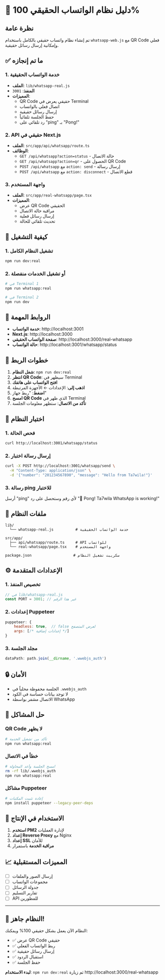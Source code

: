 # 🚀 دليل نظام الواتساب الحقيقي 100%

## نظرة عامة
تم إنشاء نظام واتساب حقيقي بالكامل باستخدام `whatsapp-web.js` مع QR Code فعلي وإمكانية إرسال رسائل حقيقية.

## ✅ ما تم إنجازه

### 1. خدمة الواتساب الحقيقية
- **الملف**: `lib/whatsapp-real.js`
- **المنفذ**: `3001`
- **المميزات**:
  - QR Code حقيقي يعرض في Terminal
  - اتصال فعلي بالواتساب
  - إرسال رسائل حقيقية
  - حفظ الجلسة تلقائياً
  - رد تلقائي على "ping" بـ "Pong!"

### 2. API حقيقي في Next.js
- **الملف**: `src/app/api/whatsapp/route.ts`
- **الوظائف**:
  - `GET /api/whatsapp?action=status` - حالة الاتصال
  - `GET /api/whatsapp?action=qr` - الحصول على QR Code
  - `POST /api/whatsapp` مع `action: send` - إرسال رسالة
  - `POST /api/whatsapp` مع `action: disconnect` - قطع الاتصال

### 3. واجهة المستخدم
- **الملف**: `src/app/real-whatsapp/page.tsx`
- **المميزات**:
  - عرض QR Code الحقيقي
  - مراقبة حالة الاتصال
  - إرسال رسائل فعلية
  - تحديث تلقائي للحالة

## 🚀 كيفية التشغيل

### 1. تشغيل النظام الكامل
```bash
npm run dev:real
```

### 2. أو تشغيل الخدمات منفصلة
```bash
# في Terminal 1
npm run whatsapp:real

# في Terminal 2
npm run dev
```

## 🔗 الروابط المهمة

- **خدمة الواتساب**: http://localhost:3001
- **Next.js**: http://localhost:3000
- **صفحة الواتساب الحقيقي**: http://localhost:3000/real-whatsapp
- **حالة الواتساب**: http://localhost:3001/whatsapp/status

## 📱 خطوات الربط

1. **شغل النظام**: `npm run dev:real`
2. **انتظر QR Code**: سيظهر في Terminal
3. **افتح الواتساب على هاتفك**
4. **اذهب إلى**: الإعدادات ← الأجهزة المرتبطة
5. **اضغط**: "ربط جهاز"
6. **امسح QR Code** الذي ظهر في Terminal
7. **تأكد من الاتصال**: ستظهر معلومات الجلسة

## 🧪 اختبار النظام

### 1. فحص الحالة
```bash
curl http://localhost:3001/whatsapp/status
```

### 2. إرسال رسالة اختبار
```bash
curl -X POST http://localhost:3001/whatsapp/send \
  -H "Content-Type: application/json" \
  -d '{"number": "201234567890", "message": "Hello from Ta7wila!"}'
```

### 3. رسالة ping للاختبار
أرسل "ping" لأي رقم وستحصل على رد "🏓 Pong! Ta7wila WhatsApp is working!"

## 📂 ملفات النظام

```
lib/
  └── whatsapp-real.js          # خدمة الواتساب الحقيقية

src/app/
  ├── api/whatsapp/route.ts     # API للواتساب
  └── real-whatsapp/page.tsx    # واجهة المستخدم

package.json                   # سكريبت تشغيل النظام
```

## ⚙️ الإعدادات المتقدمة

### 1. تخصيص المنفذ
```javascript
// في lib/whatsapp-real.js
const PORT = 3001; // غير هذا الرقم
```

### 2. إعدادات Puppeteer
```javascript
puppeteer: {
    headless: true,  // false لعرض المتصفح
    args: [/* إعدادات إضافية */]
}
```

### 3. مجلد الجلسة
```javascript
dataPath: path.join(__dirname, '.wwebjs_auth')
```

## 🔒 الأمان

- الجلسة محفوظة محلياً في `.wwebjs_auth`
- لا توجد بيانات حساسة في الكود
- الاتصال مشفر بواسطة WhatsApp

## 🐛 حل المشاكل

### QR Code لا يظهر
```bash
# تأكد من تشغيل الخدمة
npm run whatsapp:real
```

### خطأ في الاتصال
```bash
# امسح الجلسة وأعد المحاولة
rm -rf lib/.wwebjs_auth
npm run whatsapp:real
```

### مشاكل Puppeteer
```bash
# إعادة تثبيت المكتبات
npm install puppeteer --legacy-peer-deps
```

## 🎯 الاستخدام في الإنتاج

1. **استخدم PM2** لإدارة العمليات
2. **إعداد Reverse Proxy** مع Nginx
3. **إعداد SSL** للأمان
4. **مراقبة الخدمة** باستمرار

## 📈 المميزات المستقبلية

- [ ] إرسال الصور والملفات
- [ ] مجموعات الواتساب
- [ ] جدولة الرسائل
- [ ] تقارير التسليم
- [ ] API للمطورين

---

## 🎉 النظام جاهز!

النظام الآن يعمل بشكل حقيقي 100% ويمكنك:
- ✅ عرض QR Code حقيقي
- ✅ ربط الواتساب الفعلي
- ✅ إرسال رسائل حقيقية
- ✅ استقبال الردود
- ✅ حفظ الجلسة

**لبدء الاستخدام**: `npm run dev:real` ثم زيارة http://localhost:3000/real-whatsapp 
 